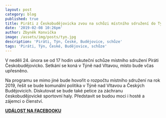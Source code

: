 ```yaml
---
layout: post
category: blog
published: true
title: Piráti z Českobudějovicka zvou na schůzi místního sdružení do Týna nad Vltavou
date: '2019-02-08 10:26pm'
author: Zbyněk Konvička
image: /assets/img/posts/tyn.jpg
description: 'Piráti, Týn, České, Budějovice, schůze'
tags: 'Piráti, Týn, České, Budějovice, schůze'
---
```

V neděli 24. února se od 17 hodin uskuteční schůze místního sdružení Piráti Českobudějovicko. Setkání se koná v Týně nad Vltavou, místo bude včas upřesněno.



Na programu se mimo jiné bude hovořit o rozpočtu místního sdružení na rok 2019, řešit se bude komunální politika v Týně nad Vltavou a Českých Budějovicích. Diskutovat se bude také petice za záchranu českobudějovické sportovní haly. Představit se budou moci i hosté a zájemci o členství.

[**UDÁLOST NA FACEBOOKU**](https://www.facebook.com/events/499218580900421/)
